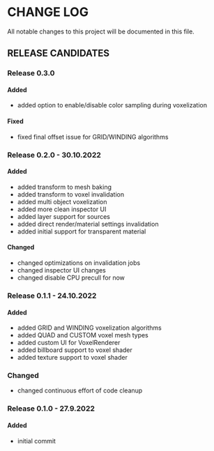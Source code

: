 # CHANGE LOG

All notable changes to this project will be documented in this file.

## RELEASE CANDIDATES

### Release 0.3.0

#### Added

- added option to enable/disable color sampling during voxelization

#### Fixed

- fixed final offset issue for GRID/WINDING algorithms

### Release 0.2.0 - 30.10.2022

#### Added

- added transform to mesh baking
- added transform to voxel invalidation
- added multi object voxelization
- added more clean inspector UI
- added layer support for sources
- added direct render/material settings invalidation
- added initial support for transparent material

#### Changed

- changed optimizations on invalidation jobs
- changed inspector UI changes
- changed disable CPU precull for now

### Release 0.1.1 - 24.10.2022

#### Added

- added GRID and WINDING voxelization algorithms
- added QUAD and CUSTOM voxel mesh types
- added custom UI for VoxelRenderer
- added billboard support to voxel shader
- added texture support to voxel shader

### Changed

- changed continuous effort of code cleanup

### Release 0.1.0 - 27.9.2022

#### Added

- initial commit

